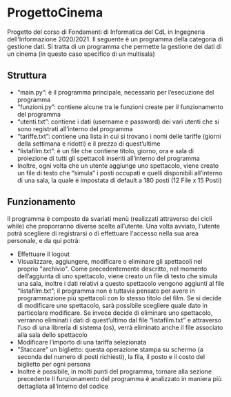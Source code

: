 # ProgettoCinema
Progetto del corso di Fondamenti di Informatica del CdL in Ingegneria dell'Informazione 2020/2021.
Il seguente è un programma della categoria di gestione dati.
Si tratta di un programma che permette la gestione dei dati di un cinema (in questo caso specifico di un multisala)

## Struttura
  - “main.py”: è il programma principale, necessario per l’esecuzione del programma
  - “funzioni.py”: contiene alcune tra le funzioni create per il funzionamento del programma
  - “utenti.txt”: contiene i dati (username e password) dei vari utenti che si sono registrati all’interno del programma
  - “tariffe.txt”: contiene una lista in cui si trovano i nomi delle tariffe (giorni della settimana e ridotti) e il prezzo di quest’ultime
  - “listafilm.txt”: è un file che contiene titolo, giorno, ora e sala di proiezione di tutti gli spettacoli inseriti all’interno del programma
  - Inoltre, ogni volta che un utente aggiunge uno spettacolo, viene creato un file di testo che “simula” i posti occupati e quelli disponibili all’interno di una sala, la quale è impostata di default a 180 posti (12 File x 15 Posti)
  
## Funzionamento
Il programma è composto da svariati menù (realizzati attraverso dei cicli while) che proporranno diverse scelte all’utente.
Una volta avviato, l'utente potrà scegliere di registrarsi o di effettuare l'accesso nella sua area personale, e da qui potrà:
  - Effettuare il logout
  - Visualizzare, aggiungere, modificare o eliminare gli spettacoli nel proprio "archivio". 
  Come precedentemente descritto, nel momento dell’aggiunta di uno spettacolo, viene creato un file di testo che simula una sala, inoltre i dati relativi a questo spettacolo vengono aggiunti al file “listafilm.txt”; il programma non è tuttavia pensato per avere in programmazione più spettacoli con lo stesso titolo del film.
  Se si decide di modificare uno spettacolo, sarà possibile scegliere quale dato in particolare modificare.
  Se invece decide di eliminare uno spettacolo, verranno eliminati i dati di quest’ultimo dal file “listafilm.txt” e attraverso l’uso di una libreria di sistema (os), verrà eliminato anche il file associato alla sala dello spettacolo
  - Modificare l’importo di una tariffa selezionata
  - "Staccare" un biglietto: questa operazione stampa su schermo (a seconda del numero di posti richiesti), la fila, il posto e il costo del biglietto per ogni persona
  - Inoltre è possibile, in molti punti del programma, tornare alla sezione precedente
Il funzionamento del programma è analizzato in maniera più dettagliata all’interno del codice 
